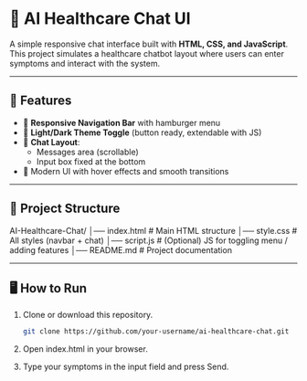 # 🏥 AI Healthcare Chat UI

A simple responsive chat interface built with **HTML, CSS, and JavaScript**.  
This project simulates a healthcare chatbot layout where users can enter symptoms and interact with the system.

---

## 🚀 Features
- 📱 **Responsive Navigation Bar** with hamburger menu  
- 🌙 **Light/Dark Theme Toggle** (button ready, extendable with JS)  
- 💬 **Chat Layout**:
  - Messages area (scrollable)
  - Input box fixed at the bottom
- 🎨 Modern UI with hover effects and smooth transitions  

---

## 📂 Project Structure
AI-Healthcare-Chat/
│── index.html # Main HTML structure
│── style.css # All styles (navbar + chat)
│── script.js # (Optional) JS for toggling menu / adding features
│── README.md # Project documentation


---

## 🖥️ How to Run
1. Clone or download this repository.
   ```bash
   git clone https://github.com/your-username/ai-healthcare-chat.git
   ```
2. Open index.html in your browser.

3. Type your symptoms in the input field and press Send.



   
